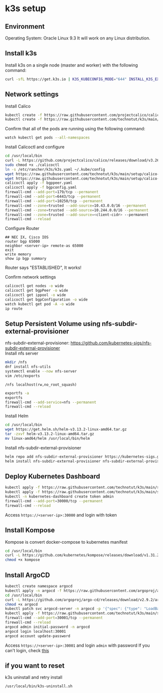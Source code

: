 # k3s setup
## Environment
Operating System: Oracle Linux 9.3
It will work on any Linux distribution.
## Install k3s
Install k3s on a single node (master and worker) with the following command:
```bash
curl -sfL https://get.k3s.io | K3S_KUBECONFIG_MODE="644" INSTALL_K3S_EXEC="--flannel-backend=none --cluster-cidr=10.244.0.0/16 --disable-network-policy --disable=traefik" sh -
```
## Network settings
Install Calico
```bash
kubectl create -f https://raw.githubusercontent.com/projectcalico/calico/v3.26.4/manifests/tigera-operator.yaml
kubectl create -f https://raw.githubusercontent.com/technotut/k3s/main/setup/calico-manifest/custom-resources.yaml
```
Confirm that all of the pods are running using the following command:
```bash
watch kubectl get pods --all-namespaces
```
Install Calicoctl and configure
```bash
cd /usr/local/bin
curl -L https://github.com/projectcalico/calico/releases/download/v3.26.4/calicoctl-linux-amd64 -o calicoctl
sudo chmod +x ./calicoctl
ln -s /etc/rancher/k3s/k3s.yaml ~/.kube/config
wget https://raw.githubusercontent.com/technotut/k3s/main/setup/calico-manifest/bgppeer.yaml
wget https://raw.githubusercontent.com/technotut/k3s/main/setup/calico-manifest/bgpconfig.yaml
calicoctl apply -f bgppeer.yaml
calicoctl apply -f bgpconfig.yaml
firewall-cmd --add-port=179/tcp --permanent
firewall-cmd --add-port=6443/tcp --permanent
firewall-cmd --add-port=10250/tcp --permanent
firewall-cmd --zone=trusted --add-source=10.43.0.0/16 --permanent
firewall-cmd --zone=trusted --add-source=10.244.0.0/16 --permanent
firewall-cmd --zone=trusted --add-source=<client-cidr> --permanent
firewall-cmd --reload
```
Configure Router
```
## NEC IX, Cisco IOS
router bgp 65000
neighbor <server-ip> remote-as 65000
exit
write memory
show ip bgp summary
```
Router says "ESTABLISHED", It works!

Confirm network settings
```bash
calicoctl get nodes -o wide
calicoctl get bgpPeer -o wide
calicoctl get ippool -o wide
calicoctl get bgpConfiguration -o wide
watch kubectl get pod -A -o wide
ip route
```

## Setup Persistent Volume using nfs-subdir-external-provisioner
nfs-subdir-external-provisioner: https://github.com/kubernetes-sigs/nfs-subdir-external-provisioner  
Install nfs server
```bash
mkdir /nfs
dnf install nfs-utils
systemctl enable --now nfs-server
vim /etc/exports
```
``` /etc/exports
/nfs localhost(rw,no_root_squash)
```
```bash
exportfs -a
exportfs
firewall-cmd --add-service=nfs --permanent
firewall-cmd --reload
```
Install Helm
```bash
cd /usr/local/bin
wget https://get.helm.sh/helm-v3.13.2-linux-amd64.tar.gz
tar -zxvf helm-v3.13.2-linux-amd64.tar.gz
mv linux-amd64/helm /usr/local/bin/helm 
```
Install nfs-subdir-external-provisioner
```bash
helm repo add nfs-subdir-external-provisioner https://kubernetes-sigs.github.io/nfs-subdir-external-provisioner/
helm install nfs-subdir-external-provisioner nfs-subdir-external-provisioner/nfs-subdir-external-provisioner --set nfs.server=localhost --set nfs.path=/nfs
```

## Deploy Kubernetes Dashboard
```bash
kubectl apply -f https://raw.githubusercontent.com/technotut/k3s/main/setup/dashboard/recommended.yaml
kubectl apply -f https://raw.githubusercontent.com/technotut/k3s/main/setup/dashboard/admin.yaml
kubectl -n kubernetes-dashboard create token admin
firewall-cmd --add-port=30000/tcp --permanent
firewall-cmd --reload
```
Access `https://<server-ip>:30000` and login with token

## Install Kompose
Kompose is convert docker-compose to kubernetes manifest
```bash
cd /usr/local/bin
curl -L https://github.com/kubernetes/kompose/releases/download/v1.31.2/kompose-linux-amd64 -o kompose
chmod +x kompose
```

## Install ArgoCD
```bash
kubectl create namespace argocd
kubectl apply -n argocd -f https://raw.githubusercontent.com/argoproj/argo-cd/stable/manifests/install.yaml
cd /usr/local/bin
curl -L https://github.com/argoproj/argo-cd/releases/download/v2.9.2/argocd-linux-amd64 -o argocd
chmod +x argocd
kubectl patch svc argocd-server -n argocd -p '{"spec": {"type": "LoadBalancer"}}'
kubectl apply -f https://raw.githubusercontent.com/technotut/k3s/main/setup/argocd/install.yaml
firewall-cmd --add-port=30001/tcp --permanent
firewall-cmd --reload
argocd admin initial-password -n argocd
argocd login localhost:30001
argocd account update-password
```
Access `https://<server-ip>:30001` and login `admin` with password
If you can't login, check [this](https://github.com/argoproj/argo-cd/issues/10708)

## if you want to reset
k3s uninstall and retry install
```bash
/usr/local/bin/k3s-uninstall.sh
```